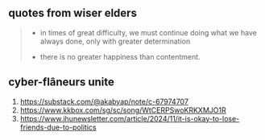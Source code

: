 ## quotes from wiser elders

> - in times of great difficulty, we must continue doing
> what we have always done, only with greater determination 
>
> - there is no greater happiness than contentment.

## cyber-flâneurs unite

1. https://substack.com/@akabyap/note/c-67974707
2. https://www.kkbox.com/sg/sc/song/WtCERPSwoKRKXMJO1R
3. https://www.jhunewsletter.com/article/2024/11/it-is-okay-to-lose-friends-due-to-politics

